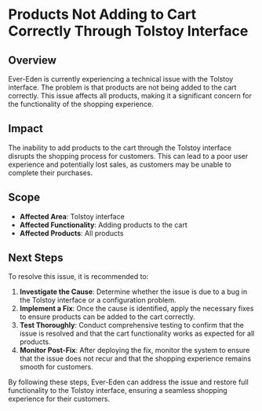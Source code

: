 # Products Not Adding to Cart Correctly Through Tolstoy Interface

## Overview
Ever-Eden is currently experiencing a technical issue with the Tolstoy interface. The problem is that products are not being added to the cart correctly. This issue affects all products, making it a significant concern for the functionality of the shopping experience.

## Impact
The inability to add products to the cart through the Tolstoy interface disrupts the shopping process for customers. This can lead to a poor user experience and potentially lost sales, as customers may be unable to complete their purchases.

## Scope
- **Affected Area**: Tolstoy interface
- **Affected Functionality**: Adding products to the cart
- **Affected Products**: All products

## Next Steps
To resolve this issue, it is recommended to:
1. **Investigate the Cause**: Determine whether the issue is due to a bug in the Tolstoy interface or a configuration problem.
2. **Implement a Fix**: Once the cause is identified, apply the necessary fixes to ensure products can be added to the cart correctly.
3. **Test Thoroughly**: Conduct comprehensive testing to confirm that the issue is resolved and that the cart functionality works as expected for all products.
4. **Monitor Post-Fix**: After deploying the fix, monitor the system to ensure that the issue does not recur and that the shopping experience remains smooth for customers.

By following these steps, Ever-Eden can address the issue and restore full functionality to the Tolstoy interface, ensuring a seamless shopping experience for their customers.